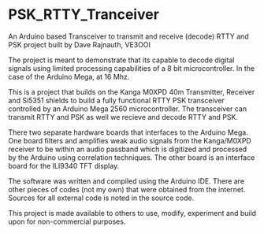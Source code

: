 # PSK_RTTY_Tranceiver
An Arduino based Transceiver to transmit and receive (decode) RTTY and PSK project built by Dave Rajnauth, VE3OOI

The project is meant to demonstrate that its capable to decode digital signals using limited processing capabilities of a 8 bit microcontroller.  In the case of the Arduino Mega, at 16 Mhz.

This is a project that builds on the Kanga M0XPD 40m Transmitter, Receiver and Si5351 shields to build a fully functional RTTY PSK transceiver controlled by an Arduino Mega 2560 microcontroller.  The transceiver can transmit RTTY and PSK as well we recieve and decode RTTY and PSK.

There two separate hardware boards that interfaces to the Arduino Mega. One board filters and amplifies weak audio signals from the Kanga/M0XPD receiver to be within an audio passband which is digitized and processed by the Arduino using correlation techniques.  The other board is an interface board for the ILI9340 TFT display.

The software was written and compiled using the Arduino IDE.  There are other pieces of codes (not my own) that were obtained from the internet.  Sources for all external code is noted in the source code.

This project is made available to others to use, modify, experiment and build upon for non-commercial purposes.

